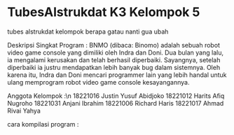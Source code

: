 # TubesAlstrukdat K3 Kelompok 5
tubes alstrukdat kelompok berapa gatau nanti gua ubah

Deskripsi Singkat Program :
BNMO (dibaca: Binomo) adalah sebuah robot video game console yang dimiliki oleh Indra dan Doni. Dua bulan yang lalu, ia mengalami kerusakan dan telah berhasil diperbaiki. Sayangnya, setelah diperbaiki ia justru mendapatkan lebih banyak bug dalam sistemnya. Oleh karena itu, Indra dan Doni mencari programmer lain yang lebih handal untuk ulang memprogram robot video game console kesayangannya.

Anggota Kelompok :\n
18221016	Justin Yusuf Abidjoko
18221012	Harits Afiq Nugroho
18221031	Anjani Ibrahim
18221006	Richard Haris
18221017	Ahmad Rivai Yahya

cara kompilasi program :
